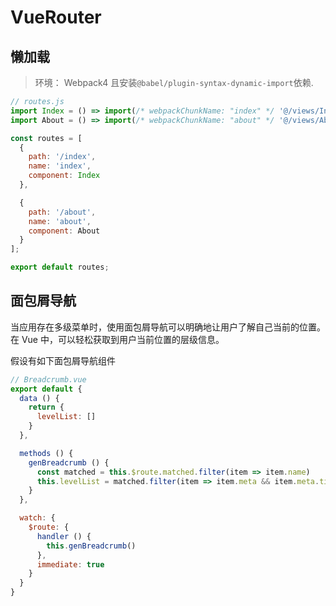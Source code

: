 # VueRouter

## 懒加载

> 环境： Webpack4 且安装`@babel/plugin-syntax-dynamic-import`依赖.

```js
// routes.js
import Index = () => import(/* webpackChunkName: "index" */ '@/views/Index');
import About = () => import(/* webpackChunkName: "about" */ '@/views/About');

const routes = [
  {
  	path: '/index',
  	name: 'index',
  	component: Index
  },

  {
  	path: '/about',
  	name: 'about',
  	component: About
  }
];

export default routes;
```

## 面包屑导航

当应用存在多级菜单时，使用面包屑导航可以明确地让用户了解自己当前的位置。
在 Vue 中，可以轻松获取到用户当前位置的层级信息。

假设有如下面包屑导航组件

```js
// Breadcrumb.vue
export default {
  data () {
    return {
      levelList: []
    }
  },

  methods () {
    genBreadcrumb () {
      const matched = this.$route.matched.filter(item => item.name)
      this.levelList = matched.filter(item => item.meta && item.meta.title && item.meta.breadcrumb !== false) // routes里配置了meta.breadcrumb: false的路由将不会被渲染到面包屑导航
    }
  },

  watch: {
    $route: {
      handler () {
        this.genBreadcrumb()
      },
      immediate: true
    }
  }
}
```
